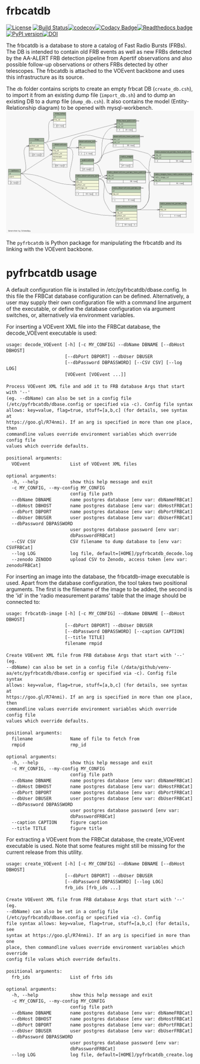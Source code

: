 # frbcatdb
[![License](https://img.shields.io/badge/License-Apache%202.0-blue.svg)](https://opensource.org/licenses/Apache-2.0)
[![Build Status](https://travis-ci.org/AA-ALERT/frbcatdb.svg?branch=master)](https://travis-ci.org/AA-ALERT/frbcatdb)[![codecov](https://codecov.io/gh/AA-ALERT/frbcatdb/branch/master/graph/badge.svg)](https://codecov.io/gh/AA-ALERT/frbcatdb)[![Codacy Badge](https://api.codacy.com/project/badge/Grade/de13488f778e4843a8922ee2417a3416)](https://www.codacy.com/app/omrubi/frbcatdb?utm_source=github.com&amp;utm_medium=referral&amp;utm_content=AA-ALERT/frbcatdb&amp;utm_campaign=Badge_Grade)[![Readthedocs badge](https://readthedocs.org/projects/frbcatdb/badge/)](http://frbcatdb.readthedocs.io/en/latest/?badge=latest)[![PyPI version](https://badge.fury.io/py/pyfrbcatdb.svg)](https://badge.fury.io/py/pyfrbcatdb)[![DOI](https://zenodo.org/badge/DOI/10.5281/zenodo.1326399.svg)](https://doi.org/10.5281/zenodo.1326399)

The frbcatdb is a database to store a catalog of Fast Radio Bursts (FRBs).
The DB is intended to contain old FRB events as well as new FRBs detected by the
AA-ALERT FRB detection pipeline from Apertif observations and also possible follow-up observations or others FRBs detected by other telescopes.
The frbcatdb is attached to the VOEvent backbone and uses this infrastructure as its source.

The `db` folder contains scripts to create an empty frbcat DB (`create_db.csh`),
to import it from an existing dump file (`import_db.sh`) and
to dump an existing DB to a dump file (`dump_db.csh`).
It also contains the model (Entity-Relationship diagram) to be opened with mysql-workbench. ![frbcatdb ER diagram](db/relationships.real.compact.png)

The `pyfrbcatdb` is Python package for manipulating the frbcatdb and its linking
with the VOEvent backbone.

# pyfrbcatdb usage
A default configuration file is installed in /etc/pyfrbcatdb/dbase.config. In this file the FRBCat database configuration can be defined. Alternatively, a user may supply their own configuration file with a command line argument of the executable, or define the database configuration via argument switches, or, alternatively via environment variables.

For inserting a VOEvent XML file into the FRBCat database, the decode_VOEvent executable is used:
```
usage: decode_VOEvent [-h] [-c MY_CONFIG] --dbName DBNAME [--dbHost DBHOST]
                      [--dbPort DBPORT] --dbUser DBUSER
                      [--dbPassword DBPASSWORD] [--CSV CSV] [--log LOG]
                      [VOEvent [VOEvent ...]]

Process VOEvent XML file and add it to FRB database Args that start with '--'
(eg. --dbName) can also be set in a config file
(/etc/pyfrbcatdb/dbase.config or specified via -c). Config file syntax
allows: key=value, flag=true, stuff=[a,b,c] (for details, see syntax at
https://goo.gl/R74nmi). If an arg is specified in more than one place, then
commandline values override environment variables which override config file
values which override defaults.

positional arguments:
  VOEvent               List of VOEvent XML files

optional arguments:
  -h, --help            show this help message and exit
  -c MY_CONFIG, --my-config MY_CONFIG
                        config file path
  --dbName DBNAME       name postgres database [env var: dbNameFRBCat]
  --dbHost DBHOST       name postgres database [env var: dbHostFRBCat]
  --dbPort DBPORT       name postgres database [env var: dbPortFRBCat]
  --dbUser DBUSER       user postgres database [env var: dbUserFRBCat]
  --dbPassword DBPASSWORD
                        user postgres database password [env var:
                        dbPasswordFRBCat]
  --CSV CSV             CSV filename to dump database to [env var: CSVFRBCat]
  --log LOG             log file, default=[HOME]/pyfrbcatdb_decode.log
  --zenodo ZENODO       upload CSV to Zenodo, access token [env var: zenodoFRBCat]
```
For inserting an image into the database, the frbcatdb-image executable is used. Apart from the database configuration, the tool takes two positional arguments. The first is the filename of the image to be added, the second is the 'id' in the 'radio measurement params' table that the image should be connected to:
```
usage: frbcatdb-image [-h] [-c MY_CONFIG] --dbName DBNAME [--dbHost DBHOST]
                      [--dbPort DBPORT] --dbUser DBUSER
                      [--dbPassword DBPASSWORD] [--caption CAPTION]
                      [--title TITLE]
                      filename rmpid

Create VOEvent XML file from FRB database Args that start with '--' (eg.
--dbName) can also be set in a config file (/data/github/venv-
aa/etc/pyfrbcatdb/dbase.config or specified via -c). Config file syntax
allows: key=value, flag=true, stuff=[a,b,c] (for details, see syntax at
https://goo.gl/R74nmi). If an arg is specified in more than one place, then
commandline values override environment variables which override config file
values which override defaults.

positional arguments:
  filename              Name of file to fetch from
  rmpid                 rmp_id

optional arguments:
  -h, --help            show this help message and exit
  -c MY_CONFIG, --my-config MY_CONFIG
                        config file path
  --dbName DBNAME       name postgres database [env var: dbNameFRBCat]
  --dbHost DBHOST       name postgres database [env var: dbHostFRBCat]
  --dbPort DBPORT       name postgres database [env var: dbPortFRBCat]
  --dbUser DBUSER       user postgres database [env var: dbUserFRBCat]
  --dbPassword DBPASSWORD
                        user postgres database password [env var:
                        dbPasswordFRBCat]
  --caption CAPTION     figure caption
  --title TITLE         figure title
```

For extracting a VOEvent from the FRBCat database, the create_VOEvent executable is used. Note that some features might still be missing for the current release from this utility.
```
usage: create_VOEvent [-h] [-c MY_CONFIG] --dbName DBNAME [--dbHost DBHOST]
                      [--dbPort DBPORT] --dbUser DBUSER
                      [--dbPassword DBPASSWORD] [--log LOG]
                      frb_ids [frb_ids ...]

Create VOEvent XML file from FRB database Args that start with '--' (eg.
--dbName) can also be set in a config file
(/etc/pyfrbcatdb/dbase.config or specified via -c). Config
file syntax allows: key=value, flag=true, stuff=[a,b,c] (for details, see
syntax at https://goo.gl/R74nmi). If an arg is specified in more than one
place, then commandline values override environment variables which override
config file values which override defaults.

positional arguments:
  frb_ids               List of frbs ids

optional arguments:
  -h, --help            show this help message and exit
  -c MY_CONFIG, --my-config MY_CONFIG
                        config file path
  --dbName DBNAME       name postgres database [env var: dbNameFRBCat]
  --dbHost DBHOST       name postgres database [env var: dbHostFRBCat]
  --dbPort DBPORT       name postgres database [env var: dbPortFRBCat]
  --dbUser DBUSER       user postgres database [env var: dbUserFRBCat]
  --dbPassword DBPASSWORD
                        user postgres database password [env var:
                        dbPasswordFRBCat]
  --log LOG             log file, default=[HOME]/pyfrbcatdb_create.log
```
